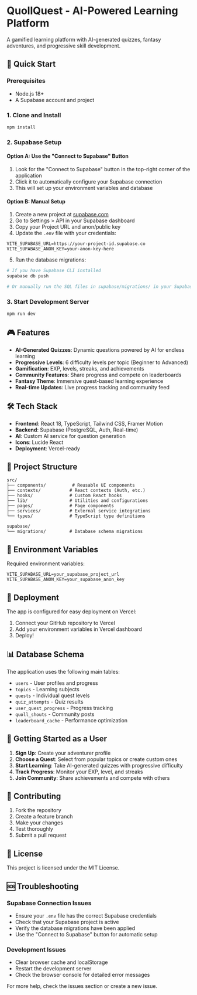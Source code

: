 # QuollQuest - AI-Powered Learning Platform

A gamified learning platform with AI-generated quizzes, fantasy adventures, and progressive skill development.

## 🚀 Quick Start

### Prerequisites
- Node.js 18+ 
- A Supabase account and project

### 1. Clone and Install
```bash
npm install
```

### 2. Supabase Setup

#### Option A: Use the "Connect to Supabase" Button
1. Look for the "Connect to Supabase" button in the top-right corner of the application
2. Click it to automatically configure your Supabase connection
3. This will set up your environment variables and database

#### Option B: Manual Setup
1. Create a new project at [supabase.com](https://supabase.com)
2. Go to Settings > API in your Supabase dashboard
3. Copy your Project URL and anon/public key
4. Update the `.env` file with your credentials:

```env
VITE_SUPABASE_URL=https://your-project-id.supabase.co
VITE_SUPABASE_ANON_KEY=your-anon-key-here
```

5. Run the database migrations:
```bash
# If you have Supabase CLI installed
supabase db push

# Or manually run the SQL files in supabase/migrations/ in your Supabase SQL editor
```

### 3. Start Development Server
```bash
npm run dev
```

## 🎮 Features

- **AI-Generated Quizzes**: Dynamic questions powered by AI for endless learning
- **Progressive Levels**: 6 difficulty levels per topic (Beginner to Advanced)
- **Gamification**: EXP, levels, streaks, and achievements
- **Community Features**: Share progress and compete on leaderboards
- **Fantasy Theme**: Immersive quest-based learning experience
- **Real-time Updates**: Live progress tracking and community feed

## 🛠️ Tech Stack

- **Frontend**: React 18, TypeScript, Tailwind CSS, Framer Motion
- **Backend**: Supabase (PostgreSQL, Auth, Real-time)
- **AI**: Custom AI service for question generation
- **Icons**: Lucide React
- **Deployment**: Vercel-ready

## 📁 Project Structure

```
src/
├── components/          # Reusable UI components
├── contexts/           # React contexts (Auth, etc.)
├── hooks/              # Custom React hooks
├── lib/                # Utilities and configurations
├── pages/              # Page components
├── services/           # External service integrations
└── types/              # TypeScript type definitions

supabase/
└── migrations/         # Database schema migrations
```

## 🔧 Environment Variables

Required environment variables:

```env
VITE_SUPABASE_URL=your_supabase_project_url
VITE_SUPABASE_ANON_KEY=your_supabase_anon_key
```

## 🚀 Deployment

The app is configured for easy deployment on Vercel:

1. Connect your GitHub repository to Vercel
2. Add your environment variables in Vercel dashboard
3. Deploy!

## 📊 Database Schema

The application uses the following main tables:
- `users` - User profiles and progress
- `topics` - Learning subjects
- `quests` - Individual quest levels
- `quiz_attempts` - Quiz results
- `user_quest_progress` - Progress tracking
- `quoll_shouts` - Community posts
- `leaderboard_cache` - Performance optimization

## 🎯 Getting Started as a User

1. **Sign Up**: Create your adventurer profile
2. **Choose a Quest**: Select from popular topics or create custom ones
3. **Start Learning**: Take AI-generated quizzes with progressive difficulty
4. **Track Progress**: Monitor your EXP, level, and streaks
5. **Join Community**: Share achievements and compete with others

## 🤝 Contributing

1. Fork the repository
2. Create a feature branch
3. Make your changes
4. Test thoroughly
5. Submit a pull request

## 📝 License

This project is licensed under the MIT License.

## 🆘 Troubleshooting

### Supabase Connection Issues
- Ensure your `.env` file has the correct Supabase credentials
- Check that your Supabase project is active
- Verify the database migrations have been applied
- Use the "Connect to Supabase" button for automatic setup

### Development Issues
- Clear browser cache and localStorage
- Restart the development server
- Check the browser console for detailed error messages

For more help, check the issues section or create a new issue.